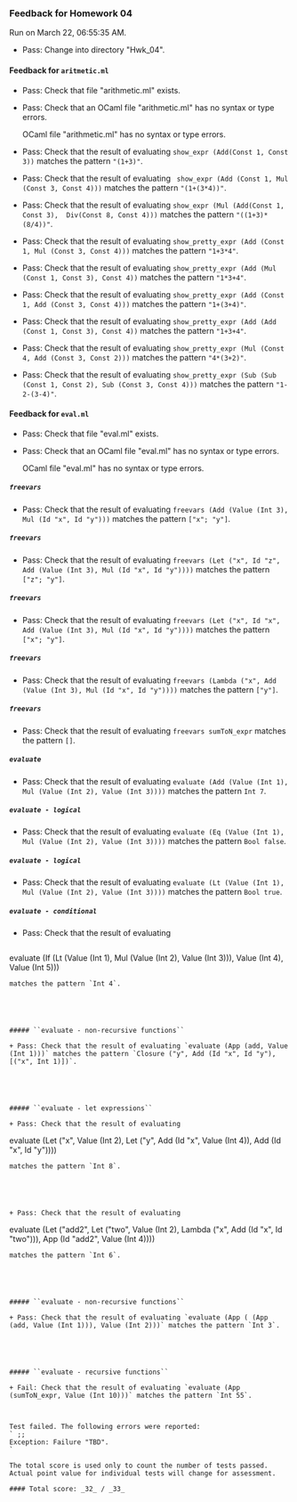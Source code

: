 ### Feedback for Homework 04

Run on March 22, 06:55:35 AM.

+ Pass: Change into directory "Hwk_04".

#### Feedback for ``aritmetic.ml``

+ Pass: Check that file "arithmetic.ml" exists.

+ Pass: Check that an OCaml file "arithmetic.ml" has no syntax or type errors.

    OCaml file "arithmetic.ml" has no syntax or type errors.



+ Pass: Check that the result of evaluating `show_expr (Add(Const 1, Const 3))` matches the pattern `"(1+3)"`.

   



+ Pass: Check that the result of evaluating ` show_expr (Add (Const 1, Mul (Const 3, Const 4)))` matches the pattern `"(1+(3*4))"`.

   



+ Pass: Check that the result of evaluating `show_expr (Mul (Add(Const 1, Const 3),  Div(Const 8, Const 4)))` matches the pattern `"((1+3)*(8/4))"`.

   



+ Pass: Check that the result of evaluating `show_pretty_expr (Add (Const 1, Mul (Const 3, Const 4)))` matches the pattern `"1+3*4"`.

   



+ Pass: Check that the result of evaluating `show_pretty_expr (Add (Mul (Const 1, Const 3), Const 4))` matches the pattern `"1*3+4"`.

   



+ Pass: Check that the result of evaluating `show_pretty_expr (Add (Const 1, Add (Const 3, Const 4)))` matches the pattern `"1+(3+4)"`.

   



+ Pass: Check that the result of evaluating `show_pretty_expr (Add (Add (Const 1, Const 3), Const 4))` matches the pattern `"1+3+4"`.

   



+ Pass: Check that the result of evaluating `show_pretty_expr (Mul (Const 4, Add (Const 3, Const 2)))` matches the pattern `"4*(3+2)"`.

   



+ Pass: Check that the result of evaluating `show_pretty_expr (Sub (Sub (Const 1, Const 2), Sub (Const 3, Const 4)))` matches the pattern `"1-2-(3-4)"`.

   



#### Feedback for ``eval.ml``

+ Pass: Check that file "eval.ml" exists.

+ Pass: Check that an OCaml file "eval.ml" has no syntax or type errors.

    OCaml file "eval.ml" has no syntax or type errors.



##### ``freevars``

+ Pass: Check that the result of evaluating `freevars (Add (Value (Int 3), Mul (Id "x", Id "y")))` matches the pattern `["x"; "y"]`.

   



##### ``freevars``

+ Pass: Check that the result of evaluating `freevars (Let ("x", Id "z", Add (Value (Int 3), Mul (Id "x", Id "y"))))` matches the pattern `["z"; "y"]`.

   



##### ``freevars``

+ Pass: Check that the result of evaluating `freevars (Let ("x", Id "x", Add (Value (Int 3), Mul (Id "x", Id "y"))))` matches the pattern `["x"; "y"]`.

   



##### ``freevars``

+ Pass: Check that the result of evaluating `freevars (Lambda ("x", Add (Value (Int 3), Mul (Id "x", Id "y"))))` matches the pattern `["y"]`.

   



##### ``freevars``

+ Pass: Check that the result of evaluating `freevars sumToN_expr` matches the pattern `[]`.

   



##### ``evaluate``

+ Pass: Check that the result of evaluating `evaluate (Add (Value (Int 1), Mul (Value (Int 2), Value (Int 3))))` matches the pattern `Int 7`.

   



##### ``evaluate - logical``

+ Pass: Check that the result of evaluating `evaluate (Eq (Value (Int 1), Mul (Value (Int 2), Value (Int 3))))` matches the pattern `Bool false`.

   



##### ``evaluate - logical``

+ Pass: Check that the result of evaluating `evaluate (Lt (Value (Int 1), Mul (Value (Int 2), Value (Int 3))))` matches the pattern `Bool true`.

   



##### ``evaluate - conditional``

+ Pass: Check that the result of evaluating 
   ```
evaluate (If (Lt (Value (Int 1), Mul (Value (Int 2), Value (Int 3))), Value (Int 4), Value (Int 5)))
   ```
 matches the pattern `Int 4`.

   



##### ``evaluate - non-recursive functions``

+ Pass: Check that the result of evaluating `evaluate (App (add, Value (Int 1)))` matches the pattern `Closure ("y", Add (Id "x", Id "y"), [("x", Int 1)])`.

   



##### ``evaluate - let expressions``

+ Pass: Check that the result of evaluating 
   ```
evaluate (Let ("x", Value (Int 2), Let ("y", Add (Id "x", Value (Int 4)), Add (Id "x", Id "y"))))
   ```
 matches the pattern `Int 8`.

   



+ Pass: Check that the result of evaluating 
   ```
evaluate (Let ("add2", Let ("two", Value (Int 2), Lambda ("x", Add (Id "x", Id "two"))), App (Id "add2", Value (Int 4))))
   ```
 matches the pattern `Int 6`.

   



##### ``evaluate - non-recursive functions``

+ Pass: Check that the result of evaluating `evaluate (App ( (App (add, Value (Int 1))), Value (Int 2)))` matches the pattern `Int 3`.

   



##### ``evaluate - recursive functions``

+ Fail: Check that the result of evaluating `evaluate (App (sumToN_expr, Value (Int 10)))` matches the pattern `Int 55`.

   

   Test failed. The following errors were reported:
` ;;
Exception: Failure "TBD".
`

The total score is used only to count the number of tests passed.  Actual point value for individual tests will change for assessment.

#### Total score: _32_ / _33_

